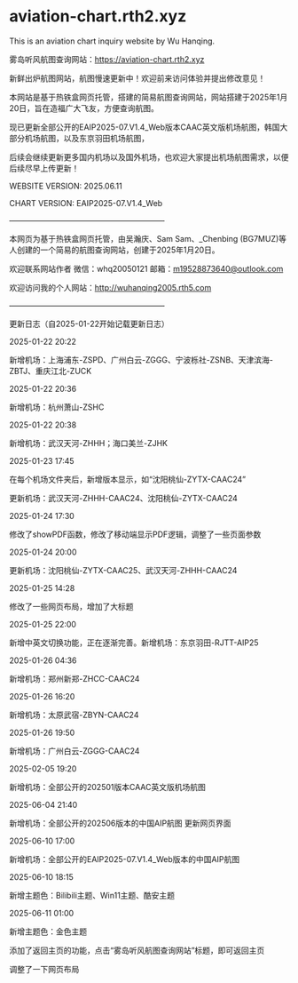 # aviation-chart.rth2.xyz

This is an aviation chart inquiry website by Wu Hanqing.

雾岛听风航图查询网站：https://aviation-chart.rth2.xyz

新鲜出炉航图网站，航图慢速更新中！欢迎前来访问体验并提出修改意见！

本网站是基于热铁盒网页托管，搭建的简易航图查询网站，网站搭建于2025年1月20日，旨在造福广大飞友，方便查询航图。

现已更新全部公开的EAIP2025-07.V1.4_Web版本CAAC英文版机场航图，韩国大部分机场航图，以及东京羽田机场航图，

后续会继续更新更多国内机场以及国外机场，也欢迎大家提出机场航图需求，以便后续尽早上传更新！

WEBSITE VERSION: 2025.06.11

CHART VERSION: EAIP2025-07.V1.4_Web

————————————————————

本网页为基于热铁盒网页托管，由吴瀚庆、Sam Sam、_Chenbing (BG7MUZ)等人创建的一个简易的航图查询网站，创建于2025年1月20日。

欢迎联系网站作者 微信：whq20050121 邮箱：m19528873640@outlook.com

欢迎访问我的个人网站：http://wuhanqing2005.rth5.com

————————————————————

更新日志（自2025-01-22开始记载更新日志）

2025-01-22 20:22

新增机场：上海浦东-ZSPD、广州白云-ZGGG、宁波栎社-ZSNB、天津滨海-ZBTJ、重庆江北-ZUCK

2025-01-22 20:36

新增机场：杭州萧山-ZSHC

2025-01-22 20:38

新增机场：武汉天河-ZHHH；海口美兰-ZJHK

2025-01-23 17:45

在每个机场文件夹后，新增版本显示，如“沈阳桃仙-ZYTX-CAAC24”

更新机场：武汉天河-ZHHH-CAAC24、沈阳桃仙-ZYTX-CAAC24

2025-01-24 17:30

修改了showPDF函数，修改了移动端显示PDF逻辑，调整了一些页面参数

2025-01-24 20:00

更新机场：沈阳桃仙-ZYTX-CAAC25、武汉天河-ZHHH-CAAC24

2025-01-25 14:28

修改了一些网页布局，增加了大标题

2025-01-25 22:00

新增中英文切换功能，正在逐渐完善。新增机场：东京羽田-RJTT-AIP25

2025-01-26 04:36

新增机场：郑州新郑-ZHCC-CAAC24

2025-01-26 16:20

新增机场：太原武宿-ZBYN-CAAC24

2025-01-26 19:50

新增机场：广州白云-ZGGG-CAAC24

2025-02-05 19:20

新增机场：全部公开的202501版本CAAC英文版机场航图

2025-06-04 21:40

新增机场：全部公开的202506版本的中国AIP航图 更新网页界面

2025-06-10 17:00

新增机场：全部公开的EAIP2025-07.V1.4_Web版本的中国AIP航图

2025-06-10 18:15

新增主题色：Bilibili主题、Win11主题、酷安主题

2025-06-11 01:00

新增主题色：金色主题

添加了返回主页的功能，点击“雾岛听风航图查询网站”标题，即可返回主页

调整了一下网页布局
